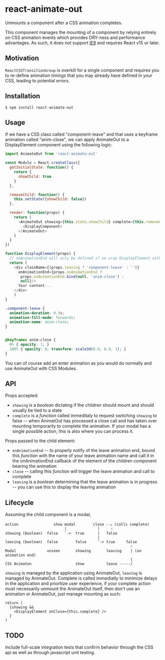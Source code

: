 # react-animate-out

Unmounts a component after a CSS animation completes.

This component manages the mounting of a component by relying entirely on CSS animation events which provides DRY-ness and performance advantages. As such, it does not support [IE9](http://caniuse.com/#feat=css-animation) and requires React v15 or later.

## Motivation

`ReactCSSTransitionGroup` is overkill for a single component and requires you to re-define animation timings that you may already have defined in your CSS, leading to potential errors.

## Installation

```
$ npm install react-animate-out
```

## Usage

If we have a CSS class called "component-leave" and that uses a keyframe animation called "anim-close", we can apply AnimateOut to a DisplayElement component using the following logic:

```js
import AnimateOut from 'react-animate-out'

const Module = React.createClass({
  getInitialState: function() {
    return {
      showChild: true
    }
  },

  removeChild: function() {
    this.setState({showChild: false})
  },

  render: function(props) {
    return (
      <AnimateOut showing={this.state.showChild} complete={this.removeChild}>
        <DisplayComponent>
      </AnimateOut>
    )
  }
})

function DisplayElement(props) {
  // onAnimationEnd will only be defined if we wrap DisplayElement with AnimateOut
  return (
    <div className={(props.leaving ? 'component-leave' : '')}
      onAnimationEnd={props.onAnimationEnd ?
       props.onAnimationEnd.bind(null, 'anim-close') :
       null}/>
      Your content...
    </div>
    )
}
```

```css
.component-leave {
  animation-duration: 0.3s;
  animation-fill-mode: forwards;
  animation-name: anim-close;
}


@keyframes anim-close {
  0% { opacity: 1; }
  100% { opacity: 0; transform: scale3d(0.9, 0.9, 1); }
}
```

You can of course add an enter animation as you would do normally and use AnimateOut with CSS Modules.

## API

Props accepted:

- `showing` is a *boolean* dictating if the children should mount and should usually be tied to a state
- `complete` is a *function* called immeditaly to request switching `showing` to false -- when AnimatOut has processed a close call and has taken over mounting temporarily to complete the animation. If your modal has a single possible action, this is also where you can process it.

Props passed to the child element: 

- `onAnimationEnd` -- to properly notify of the leave animation end, bound this *function* with the name of your leave animation name and call it in the onAnimationEnd callback of the element of the children component bearing the animation
- `close` -- calling this *function* will trigger the leave animation and call to complete
- `leaving` is a *boolean* determining that the leave animation is in progress -- you can use this to display the leaving animation

## Lifecycle

Assuming the child component is a modal,

```
action                show modal        close -﹁ (calls complete)
                           |              |     ˅
showing (boolean)  false   `->  true      |   false
                                          |
leaving (boolean)  false        false     `-> true     false
                                                         ˄
Modal              unseen       showing       leaving    | (on animation end)
                                                         |
CSS Animaton                    show          leave -----/

```

`showing` is managed by the application using AnimateOut, `leaving` is managed by AnimateOut. Complete is called immediatly to minimize delays in the application and prioritize user experience, if your complete action must necessarily unmount the AnimateOut itself, then don't use an animation or AnimateOut, just manage mounting as such:

```
return (
  {showing &&
    <DisplayElement onClose={this.complete} />
  }
)
```

## TODO

Include full-scale integration tests that confirm behavior through the CSS api as well as through javascript unit testing.
